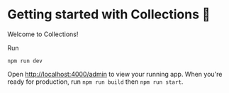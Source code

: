 # Getting started with Collections 🚀

Welcome to Collections!

Run

```shell
npm run dev
```

Open [http://localhost:4000/admin](http://localhost:4000/admin) to view your running app.
When you're ready for production, run `npm run build` then `npm run start`.
